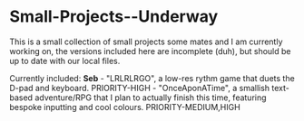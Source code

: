 # Small-Projects--Underway
This is a small collection of small projects some mates and I am currently working on, the versions included here are incomplete (duh), but should be up to date with our local files.

Currently included:
  **Seb**
    - "LRLRLRGO", a low-res rythm game that duets the D-pad and keyboard. PRIORITY-HIGH
    - "OnceAponATime", a smallish text-based adventure/RPG that I plan to actually finish this time, featuring bespoke inputting and cool colours. PRIORITY-MEDIUM,HIGH

